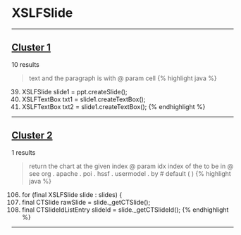 # XSLFSlide

***

## [Cluster 1](./1)
10 results
> text and the paragraph is with @ param cell 
{% highlight java %}
39. XSLFSlide slide1 = ppt.createSlide();
42. XSLFTextBox txt1 = slide1.createTextBox();
53. XSLFTextBox txt2 = slide1.createTextBox();
{% endhighlight %}

***

## [Cluster 2](./2)
1 results
> return the chart at the given index @ param idx index of the to be in @ see org . apache . poi . hssf . usermodel . by # default ( ) 
{% highlight java %}
106. for (final XSLFSlide slide : slides) {
107.   final CTSlide rawSlide = slide._getCTSlide();
108.   final CTSlideIdListEntry slideId = slide._getCTSlideId();
{% endhighlight %}

***

